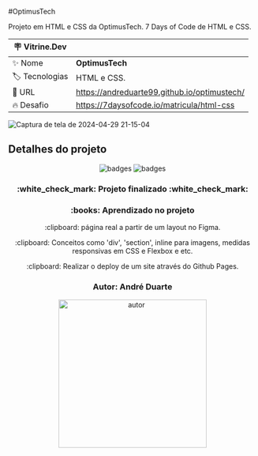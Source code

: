 #OptimusTech

Projeto em HTML e CSS da OptimusTech. 7 Days of Code de HTML e CSS.

| :placard: Vitrine.Dev |     |
| -------------  | --- |
| :sparkles: Nome        | **OptimusTech**
| :label: Tecnologias | HTML e CSS.
| :rocket: URL         | https://andreduarte99.github.io/optimustech/
| :fire: Desafio     | https://7daysofcode.io/matricula/html-css

<!-- Inserir imagem com a #vitrinedev ao final do link -->

![Captura de tela de 2024-04-29 21-15-04](https://github.com/andreduarte99/optimustech/assets/42449246/cb8f96ef-5186-40c6-a6fc-a6035d3a438c#vitrinedev)

## Detalhes do projeto

<p align="center">
<img src="https://img.shields.io/badge/STATUS-FINALIZADO-green" alt="badges"/>
<img src="https://img.shields.io/github/stars/andreduarte99?style=social" alt="badges"/>
</p>
<h3 align="center"> 
    :white_check_mark: Projeto finalizado  :white_check_mark:
</h3>
<h3 align="center">
    :books: Aprendizado no projeto
</h3>
<p align="center">
   :clipboard: página real a partir de um layout no Figma.
</p>
<p align="center">
   :clipboard: Conceitos como 'div', 'section', inline para imagens, medidas responsivas em CSS e Flexbox e etc.
</p>
<p align="center">
   :clipboard: Realizar o deploy de um site através do Github Pages.
</p>
<h3 align="center"> 
    Autor: André Duarte
</h3>
<p align="center">
<img height= 300px width= 300px src="https://github.com/andreduarte99/pong-com-Scratch/assets/42449246/706488b7-a318-4ea5-bc07-dcd35fbf1b64" alt="autor"/>
</p>
